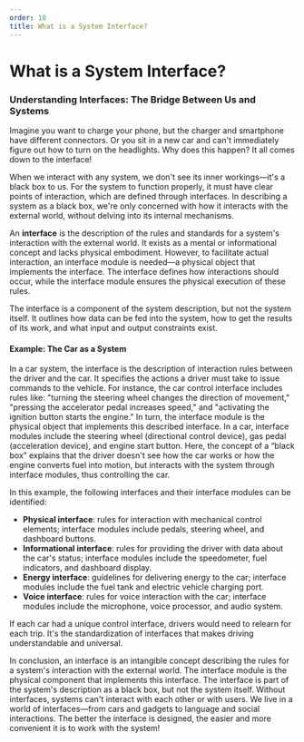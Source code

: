 ```yaml
---
order: 10
title: What is a System Interface?
---
```


# What is a System Interface?

### Understanding Interfaces: The Bridge Between Us and Systems

Imagine you want to charge your phone, but the charger and smartphone have different connectors. Or you sit in a new car and can't immediately figure out how to turn on the headlights. Why does this happen? It all comes down to the interface!

When we interact with any system, we don't see its inner workings—it's a black box to us. For the system to function properly, it must have clear points of interaction, which are defined through interfaces. In describing a system as a black box, we're only concerned with how it interacts with the external world, without delving into its internal mechanisms.

An **interface** is the description of the rules and standards for a system's interaction with the external world. It exists as a mental or informational concept and lacks physical embodiment. However, to facilitate actual interaction, an interface module is needed—a physical object that implements the interface. The interface defines how interactions should occur, while the interface module ensures the physical execution of these rules.

The interface is a component of the system description, but not the system itself. It outlines how data can be fed into the system, how to get the results of its work, and what input and output constraints exist.

#### Example: The Car as a System

In a car system, the interface is the description of interaction rules between the driver and the car. It specifies the actions a driver must take to issue commands to the vehicle. For instance, the car control interface includes rules like: "turning the steering wheel changes the direction of movement," "pressing the accelerator pedal increases speed," and "activating the ignition button starts the engine." In turn, the interface module is the physical object that implements this described interface. In a car, interface modules include the steering wheel (directional control device), gas pedal (acceleration device), and engine start button. Here, the concept of a “black box” explains that the driver doesn't see how the car works or how the engine converts fuel into motion, but interacts with the system through interface modules, thus controlling the car.

In this example, the following interfaces and their interface modules can be identified:

- **Physical interface**: rules for interaction with mechanical control elements; interface modules include pedals, steering wheel, and dashboard buttons.
- **Informational interface**: rules for providing the driver with data about the car's status; interface modules include the speedometer, fuel indicators, and dashboard display.
- **Energy interface**: guidelines for delivering energy to the car; interface modules include the fuel tank and electric vehicle charging port.
- **Voice interface**: rules for voice interaction with the car; interface modules include the microphone, voice processor, and audio system.

If each car had a unique control interface, drivers would need to relearn for each trip. It's the standardization of interfaces that makes driving understandable and universal.

In conclusion, an interface is an intangible concept describing the rules for a system's interaction with the external world. The interface module is the physical component that implements this interface. The interface is part of the system's description as a black box, but not the system itself. Without interfaces, systems can't interact with each other or with users. We live in a world of interfaces—from cars and gadgets to language and social interactions. The better the interface is designed, the easier and more convenient it is to work with the system!